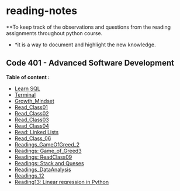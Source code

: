 # reading-notes
**To keep track of the observations and questions from the reading assignments throughout python course.

* *it is a way to document and highlight the new knowledge. 

## Code 401 - Advanced Software Development

**Table of content :**
- [Learn SQL]( https://amaniq88.github.io/reading-notes/MYSQL)
- [Terminal](https://amaniq88.github.io/reading-notes/Terminal)
- [Growth_Mindset](https://amaniq88.github.io/reading-notes/Growth_Mindset)
- [Read_Class01](https://amaniq88.github.io/reading-notes/Read_Class01)
- [Read_Class02](https://amaniq88.github.io/reading-notes/Read_Class_02)
- [Read_Class03](https://amaniq88.github.io/reading-notes/Read_Class03)
- [Read_Class04](https://amaniq88.github.io/reading-notes/Read_Class_04) 
- [Read: Linked Lists](https://amaniq88.github.io/reading-notes/Read_Class_05) 
- [Read_Class_06](https://amaniq88.github.io/reading-notes/Read:_Class_06)
- [Readings_GameOfGreed_2](https://amaniq88.github.io/reading-notes/Readings_GameOfGreed_2)
- [Readings: Game_of_Greed3](https://amaniq88.github.io/reading-notes/Readings_Game_of_Greed3)
- [Readings: ReadClass09](https://amaniq88.github.io/reading-notes/ReadClass09)
- [Readings: Stack  and Queses ](https://amaniq88.github.io/reading-notes/Read_Stacks_Queues)
- [Readings_DataAnalysis](https://amaniq88.github.io/reading-notes/Readings_DataAnalysis)
- [Readings_12](https://amaniq88.github.io/reading-notes/ReadClass12)
- [Reading13: Linear regression in Python ](https://github.com/amaniq88/reading-notes/blob/main/Read_Class_13.md)

